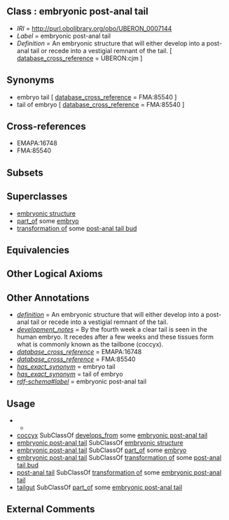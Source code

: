 
## Class : embryonic post-anal tail

 * *IRI* = http://purl.obolibrary.org/obo/UBERON_0007144
 * *Label* = embryonic post-anal tail
 * *Definition* = An embryonic structure that will either develop into a post-anal tail or recede into a vestigial remnant of the tail. [ [database_cross_reference](../../ef/oboInOwl#hasDbXref.md) = UBERON:cjm ]

## Synonyms

 * embryo tail [ [database_cross_reference](../../ef/oboInOwl#hasDbXref.md) = FMA:85540 ]
 * tail of embryo [ [database_cross_reference](../../ef/oboInOwl#hasDbXref.md) = FMA:85540 ]

## Cross-references

 * EMAPA:16748
 * FMA:85540

## Subsets


## Superclasses

 * [embryonic structure](../../UBERON/50/UBERON_0002050.md)
 * [part_of](../../BFO/50/BFO_0000050.md) some [embryo](../../UBERON/22/UBERON_0000922.md)
 * [transformation of](../../RO/94/RO_0002494.md) some [post-anal tail bud](../../UBERON/33/UBERON_0002533.md)

## Equivalencies


## Other Logical Axioms


## Other Annotations

 * *[definition](../../IAO/15/IAO_0000115.md)* = An embryonic structure that will either develop into a post-anal tail or recede into a vestigial remnant of the tail.
 * *[development_notes](../../UBPROP/11/UBPROP_0000011.md)* = By the fourth week a clear tail is seen in the human embryo. It recedes after a few weeks and these tissues form what is commonly known as the tailbone (coccyx).
 * *[database_cross_reference](../../ef/oboInOwl#hasDbXref.md)* = EMAPA:16748
 * *[database_cross_reference](../../ef/oboInOwl#hasDbXref.md)* = FMA:85540
 * *[has_exact_synonym](../../ym/oboInOwl#hasExactSynonym.md)* = embryo tail
 * *[has_exact_synonym](../../ym/oboInOwl#hasExactSynonym.md)* = tail of embryo
 * *[rdf-schema#label](../../el/rdf-schema#label.md)* = embryonic post-anal tail

## Usage

 * -
 * [coccyx](../../UBERON/50/UBERON_0001350.md) SubClassOf [develops_from](../../RO/02/RO_0002202.md) some [embryonic post-anal tail](../../UBERON/44/UBERON_0007144.md)
 * [embryonic post-anal tail](../../UBERON/44/UBERON_0007144.md) SubClassOf [embryonic structure](../../UBERON/50/UBERON_0002050.md)
 * [embryonic post-anal tail](../../UBERON/44/UBERON_0007144.md) SubClassOf [part_of](../../BFO/50/BFO_0000050.md) some [embryo](../../UBERON/22/UBERON_0000922.md)
 * [embryonic post-anal tail](../../UBERON/44/UBERON_0007144.md) SubClassOf [transformation of](../../RO/94/RO_0002494.md) some [post-anal tail bud](../../UBERON/33/UBERON_0002533.md)
 * [post-anal tail](../../UBERON/12/UBERON_0007812.md) SubClassOf [transformation of](../../RO/94/RO_0002494.md) some [embryonic post-anal tail](../../UBERON/44/UBERON_0007144.md)
 * [tailgut](../../UBERON/45/UBERON_0004045.md) SubClassOf [part_of](../../BFO/50/BFO_0000050.md) some [embryonic post-anal tail](../../UBERON/44/UBERON_0007144.md)

## External Comments

